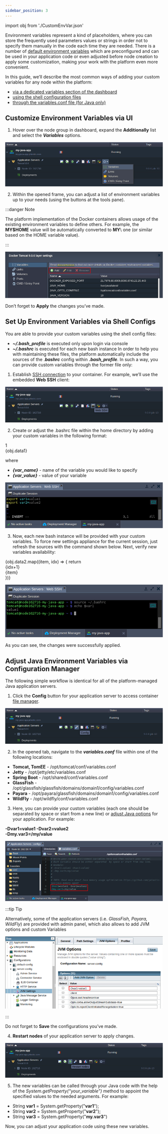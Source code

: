 ```yaml
---
sidebar_position: 3
---
```


import obj from './CustomEnvVar.json'

Environment variables represent a kind of placeholders, where you can store the frequently used parameters values or strings in order not to specify them manually in the code each time they are needed. There is a number of [default environment variables](https://cloudmydc.com/) which are preconfigured and can be used in your application code or even adjusted before node creation to apply some customization, making your work with the platform even more convenient.

In this guide, we’ll describe the most common ways of adding your custom variables for any node within the platform:

- [via a dedicated variables section of the dashboard](https://cloudmydc.com/)
- [using the shell configuration files](https://cloudmydc.com/)
- [through the variables.conf file (for Java only)](https://cloudmydc.com/)

## Customize Environment Variables via UI

1. Hover over the node group in dashboard, expand the **Additionally** list and select the **_Variables_** options.

<div style={{
    display:'flex',
    justifyContent: 'center',
    margin: '0 0 1rem 0'
}}>

![Locale Dropdown](./img/CustomEnvironmentVariables/01-environment-variables-dashboard.png)

</div>

2. Within the opened frame, you can adjust a list of environment variables up to your needs (using the buttons at the tools pane).

:::danger Note

The platform implementation of the Docker containers allows usage of the existing environment variables to define others. For example, the **MY$HOME** value will be automatically converted to **MY**\ one (or similar based on the HOME variable value).

:::

<div style={{
    display:'flex',
    justifyContent: 'center',
    margin: '0 0 1rem 0'
}}>

![Locale Dropdown](./img/CustomEnvironmentVariables/02-manage-environment-variables-via-ui.png)

</div>

Don’t forget to **Apply** the changes you’ve made.

## Set Up Environment Variables via Shell Configs

You are able to provide your custom variables using the shell config files:

- **_~/.bash_profile_** is executed only upon login via console
- **_~/.bashrc_** is executed for each new bash instance
  In order to help you with maintaining these files, the platform automatically include the sources of the .**_bashrc_** config within **_.bash_profile_**. In such a way, you can provide custom variables through the former file only:

1. Establish [SSH connection](https://cloudmydc.com/) to your container. For example, we’ll use the embedded **Web SSH** client:

<div style={{
    display:'flex',
    justifyContent: 'center',
    margin: '0 0 1rem 0'
}}>

![Locale Dropdown](./img/CustomEnvironmentVariables/03-web-ssh-button.png)

</div>

2. Create or adjust the .bashrc file within the home directory by adding your custom variables in the following format:

<div style={{
    width: '100%',
    border: '1px solid #eee',
    borderRadius: '7px',
    boxShadow: 'rgba(0, 0, 0, 0.16) 0px 1px 4px',
    overflow: 'hidden',
    margin: '0 0 1rem 0',
}}>
    <div style={{
            display: "flex",
        }}>
        <div style={{ width: '5%', background: 'red',
        padding:'10px 20px 5px 20px', color: 'white' }}>
        1
        </div>
        <div style={{
            padding: '10px 20px 5px 20px',
        }}>
            {obj.data1}
        </div>
    </div>
</div>

where

- **_{var_name}_** - name of the variable you would like to specify
- **_{var_value}_** - value of your variable

<div style={{
    display:'flex',
    justifyContent: 'center',
    margin: '0 0 1rem 0'
}}>

![Locale Dropdown](./img/CustomEnvironmentVariables/04-export-custom-variables-ssh.png)

</div>

3. Now, each new bash instance will be provided with your custom variables. To force new settings appliance for the current session, just refresh the sources with the command shown below. Next, verify new variables availability:

<div style={{
    width: '100%',
    border: '1px solid #eee',
    borderRadius: '7px',
    boxShadow: 'rgba(0, 0, 0, 0.16) 0px 1px 4px',
    overflow: 'hidden',
    margin: '0 0 1rem 0',
}}>
    {obj.data2.map((item, idx) => {
        return <div key={idx} style={{
            display: "flex",
        }}>
        <div style={{ width: '5%', background: 'red',
        padding:'10px 20px 5px 20px', color: 'white' }}>
            {idx+1}
        </div>
        <div style={{
            padding: '10px 20px 5px 20px',
        }}>
            {item}
        </div>
    </div>
    })}
</div>

<div style={{
    display:'flex',
    justifyContent: 'center',
    margin: '0 0 1rem 0'
}}>

![Locale Dropdown](./img/CustomEnvironmentVariables/05-verify-custom-variables-availability-ssh.png)

</div>

As you can see, the changes were successfully applied.

## Adjust Java Environment Variables via Configuration Manager

The following simple workflow is identical for all of the platform-managed Java application servers.

1. Click the **Config** button for your application server to access container [file manager](https://cloudmydc.com/).

<div style={{
    display:'flex',
    justifyContent: 'center',
    margin: '0 0 1rem 0'
}}>

![Locale Dropdown](./img/CustomEnvironmentVariables/06-configuration-file-manager-button.png)

</div>

2. In the opened tab, navigate to the **_variables.conf_** file within one of the following locations:

- **Tomcat, TomEE** - /opt/tomcat/conf/variables.conf
- **Jetty** - /opt/jetty/etc/variables.conf
- **Spring Boot** - /opt/shared/conf/variables.conf
- **GlassFish** - /opt/glassfish/glassfish/domains/domain1/config/variables.conf
- **Payara** - /opt/payara/glassfish/domains/domain1/config/variables.conf
- **WildFly** - /opt/wildfly/conf/variables.conf

3. Here, you can provide your custom variables (each one should be separated by space or start from a new line) or [adjust Java options](https://cloudmydc.com/) for your application. For example:

**-Dvar1=value1 -Dvar2=value2** <br/>
**-Dmy.var3=/my/value**

<div style={{
    display:'flex',
    justifyContent: 'center',
    margin: '0 0 1rem 0'
}}>

![Locale Dropdown](./img/CustomEnvironmentVariables/07-custom-environment-variables-java.png)

</div>

:::tip Tip

Alternatively, some of the application servers (i.e. _GlassFish, Payara, WildFly_) are provided with admin panel, which also allows to add JVM options and custom Variables

<div style={{
    display:'flex',
    justifyContent: 'center',
    margin: '0 0 1rem 0'
}}>

![Locale Dropdown](./img/CustomEnvironmentVariables/08-custom-variables-glassfish-admin-panel.png)

</div>

:::

Do not forget to **Save** the configurations you’ve made.

4. **Restart nodes** of your application server to apply changes.

<div style={{
    display:'flex',
    justifyContent: 'center',
    margin: '0 0 1rem 0'
}}>

![Locale Dropdown](./img/CustomEnvironmentVariables/09-restart-nodes-button.png)

</div>

5. The new variables can be called through your Java code with the help of the _System.getProperty(“your_variable”)_ method to appoint the specified values to the needed arguments. For example:

- String **var1** = System.getProperty("**var1**");
- String **var2** = System.getProperty("**var2**");
- String **var3** = System.getProperty("**my.var3**")

Now, you can adjust your application code using these new variables.
